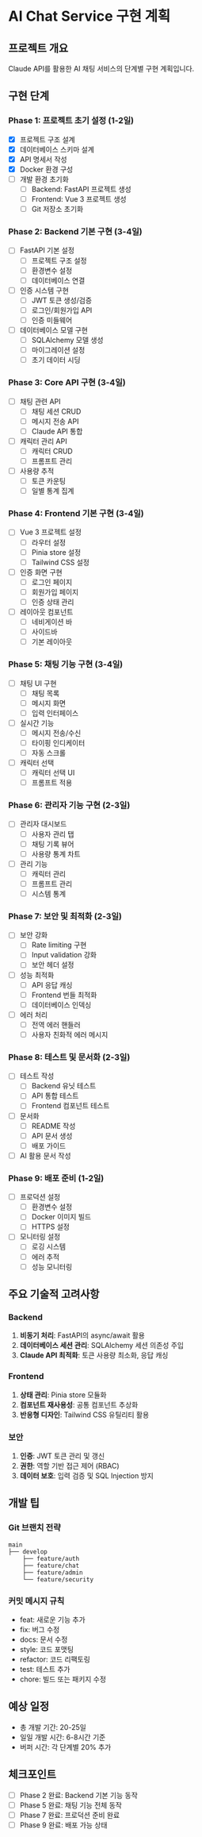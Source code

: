 # AI Chat Service 구현 계획

## 프로젝트 개요
Claude API를 활용한 AI 채팅 서비스의 단계별 구현 계획입니다.

## 구현 단계

### Phase 1: 프로젝트 초기 설정 (1-2일)
- [x] 프로젝트 구조 설계
- [x] 데이터베이스 스키마 설계
- [x] API 명세서 작성
- [x] Docker 환경 구성
- [ ] 개발 환경 초기화
  - [ ] Backend: FastAPI 프로젝트 생성
  - [ ] Frontend: Vue 3 프로젝트 생성
  - [ ] Git 저장소 초기화

### Phase 2: Backend 기본 구현 (3-4일)
- [ ] FastAPI 기본 설정
  - [ ] 프로젝트 구조 설정
  - [ ] 환경변수 설정
  - [ ] 데이터베이스 연결
- [ ] 인증 시스템 구현
  - [ ] JWT 토큰 생성/검증
  - [ ] 로그인/회원가입 API
  - [ ] 인증 미들웨어
- [ ] 데이터베이스 모델 구현
  - [ ] SQLAlchemy 모델 생성
  - [ ] 마이그레이션 설정
  - [ ] 초기 데이터 시딩

### Phase 3: Core API 구현 (3-4일)
- [ ] 채팅 관련 API
  - [ ] 채팅 세션 CRUD
  - [ ] 메시지 전송 API
  - [ ] Claude API 통합
- [ ] 캐릭터 관리 API
  - [ ] 캐릭터 CRUD
  - [ ] 프롬프트 관리
- [ ] 사용량 추적
  - [ ] 토큰 카운팅
  - [ ] 일별 통계 집계

### Phase 4: Frontend 기본 구현 (3-4일)
- [ ] Vue 3 프로젝트 설정
  - [ ] 라우터 설정
  - [ ] Pinia store 설정
  - [ ] Tailwind CSS 설정
- [ ] 인증 화면 구현
  - [ ] 로그인 페이지
  - [ ] 회원가입 페이지
  - [ ] 인증 상태 관리
- [ ] 레이아웃 컴포넌트
  - [ ] 네비게이션 바
  - [ ] 사이드바
  - [ ] 기본 레이아웃

### Phase 5: 채팅 기능 구현 (3-4일)
- [ ] 채팅 UI 구현
  - [ ] 채팅 목록
  - [ ] 메시지 화면
  - [ ] 입력 인터페이스
- [ ] 실시간 기능
  - [ ] 메시지 전송/수신
  - [ ] 타이핑 인디케이터
  - [ ] 자동 스크롤
- [ ] 캐릭터 선택
  - [ ] 캐릭터 선택 UI
  - [ ] 프롬프트 적용

### Phase 6: 관리자 기능 구현 (2-3일)
- [ ] 관리자 대시보드
  - [ ] 사용자 관리 탭
  - [ ] 채팅 기록 뷰어
  - [ ] 사용량 통계 차트
- [ ] 관리 기능
  - [ ] 캐릭터 관리
  - [ ] 프롬프트 관리
  - [ ] 시스템 통계

### Phase 7: 보안 및 최적화 (2-3일)
- [ ] 보안 강화
  - [ ] Rate limiting 구현
  - [ ] Input validation 강화
  - [ ] 보안 헤더 설정
- [ ] 성능 최적화
  - [ ] API 응답 캐싱
  - [ ] Frontend 번들 최적화
  - [ ] 데이터베이스 인덱싱
- [ ] 에러 처리
  - [ ] 전역 에러 핸들러
  - [ ] 사용자 친화적 에러 메시지

### Phase 8: 테스트 및 문서화 (2-3일)
- [ ] 테스트 작성
  - [ ] Backend 유닛 테스트
  - [ ] API 통합 테스트
  - [ ] Frontend 컴포넌트 테스트
- [ ] 문서화
  - [ ] README 작성
  - [ ] API 문서 생성
  - [ ] 배포 가이드
- [ ] AI 활용 문서 작성

### Phase 9: 배포 준비 (1-2일)
- [ ] 프로덕션 설정
  - [ ] 환경변수 설정
  - [ ] Docker 이미지 빌드
  - [ ] HTTPS 설정
- [ ] 모니터링 설정
  - [ ] 로깅 시스템
  - [ ] 에러 추적
  - [ ] 성능 모니터링

## 주요 기술적 고려사항

### Backend
1. **비동기 처리**: FastAPI의 async/await 활용
2. **데이터베이스 세션 관리**: SQLAlchemy 세션 의존성 주입
3. **Claude API 최적화**: 토큰 사용량 최소화, 응답 캐싱

### Frontend
1. **상태 관리**: Pinia store 모듈화
2. **컴포넌트 재사용성**: 공통 컴포넌트 추상화
3. **반응형 디자인**: Tailwind CSS 유틸리티 활용

### 보안
1. **인증**: JWT 토큰 관리 및 갱신
2. **권한**: 역할 기반 접근 제어 (RBAC)
3. **데이터 보호**: 입력 검증 및 SQL Injection 방지

## 개발 팁

### Git 브랜치 전략
```
main
├── develop
    ├── feature/auth
    ├── feature/chat
    ├── feature/admin
    └── feature/security
```

### 커밋 메시지 규칙
- feat: 새로운 기능 추가
- fix: 버그 수정
- docs: 문서 수정
- style: 코드 포맷팅
- refactor: 코드 리팩토링
- test: 테스트 추가
- chore: 빌드 또는 패키지 수정

## 예상 일정
- 총 개발 기간: 20-25일
- 일일 개발 시간: 6-8시간 기준
- 버퍼 시간: 각 단계별 20% 추가

## 체크포인트
- [ ] Phase 2 완료: Backend 기본 기능 동작
- [ ] Phase 5 완료: 채팅 기능 전체 동작
- [ ] Phase 7 완료: 프로덕션 준비 완료
- [ ] Phase 9 완료: 배포 가능 상태